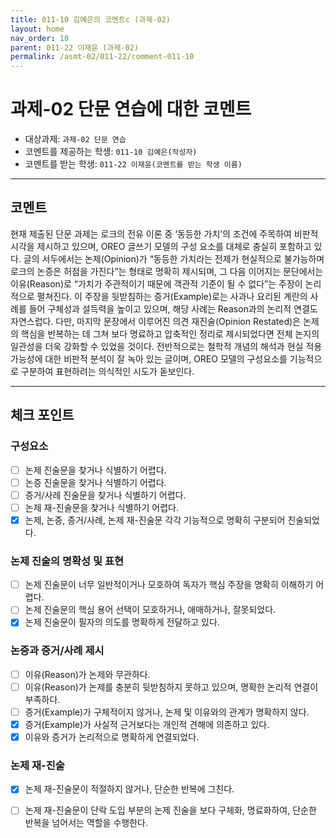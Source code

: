 ```yaml
---
title: 011-10 김예은의 코멘트c (과제-02) 
layout: home
nav_order: 10
parent: 011-22 이재윤 (과제-02)
permalink: /asmt-02/011-22/comment-011-10
---
```


# 과제-02 단문 연습에 대한 코멘트

- 대상과제: `과제-02 단문 연습`
- 코멘트를 제공하는 학생: `011-10 김예은(작성자)` 
- 코멘트를 받는 학생: `011-22 이재윤(코멘트를 받는 학생 이름)` 

---

## 코멘트

현재 제출된 단문 과제는 로크의 전유 이론 중 ‘동등한 가치’의 조건에 주목하여 비판적 시각을 제시하고 있으며, OREO 글쓰기 모델의 구성 요소를 대체로 충실히 포함하고 있다. 글의 서두에서는 논제(Opinion)가 “동등한 가치라는 전제가 현실적으로 불가능하며 로크의 논증은 허점을 가진다”는 형태로 명확히 제시되며, 그 다음 이어지는 문단에서는 이유(Reason)로 “가치가 주관적이기 때문에 객관적 기준이 될 수 없다”는 주장이 논리적으로 펼쳐진다. 이 주장을 뒷받침하는 증거(Example)로는 사과나 요리된 계란의 사례를 들어 구체성과 설득력을 높이고 있으며, 해당 사례는 Reason과의 논리적 연결도 자연스럽다. 다만, 마지막 문장에서 이루어진 의견 재진술(Opinion Restated)은 논제의 핵심을 반복하는 데 그쳐 보다 명료하고 압축적인 정리로 제시되었다면 전체 논지의 일관성을 더욱 강화할 수 있었을 것이다. 전반적으로는 철학적 개념의 해석과 현실 적용 가능성에 대한 비판적 분석이 잘 녹아 있는 글이며, OREO 모델의 구성요소를 기능적으로 구분하여 표현하려는 의식적인 시도가 돋보인다.

---

## 체크 포인트

### **구성요소**
- [ ] 논제 진술문을 찾거나 식별하기 어렵다.
- [ ] 논증 진술문을 찾거나 식별하기 어렵다.
- [ ] 증거/사례 진술문을 찾거나 식별하기 어렵다.
- [ ] 논제 재-진술문을 찾거나 식별하기 어렵다.
- [x] 논제, 논증, 증거/사례, 논제 재-진술문 각각 기능적으로 명확히 구분되어 진술되었다.

### **논제 진술의 명확성 및 표현**  
- [ ] 논제 진술문이 너무 일반적이거나 모호하여 독자가 핵심 주장을 명확히 이해하기 어렵다.  
- [ ] 논제 진술문의 핵심 용어 선택이 모호하거나, 애매하거나, 잘못되었다.  
- [x] 논제 진술문이 필자의 의도를 명확하게 전달하고 있다.  

### **논증과 증거/사례 제시**  
- [ ] 이유(Reason)가 논제와 무관하다.
- [ ] 이유(Reason)가 논제를 충분히 뒷받침하지 못하고 있으며, 명확한 논리적 연결이 부족하다.  
- [ ] 증거(Example)가 구체적이지 않거나, 논제 및 이유와의 관계가 명확하지 않다. 
- [x] 증거(Example)가 사실적 근거보다는 개인적 견해에 의존하고 있다.  
- [x] 이유와 증거가 논리적으로 명확하게 연결되었다.  

### **논제 재-진술**  
- [x] 논제 재-진술문이 적절하지 않거나, 단순한 반복에 그친다.   
- [ ] 논제 재-진술문이 단락 도입 부분의 논제 진술을 보다 구체화, 명료화하여, 단순한 반복을 넘어서는 역할을 수행한다.  

